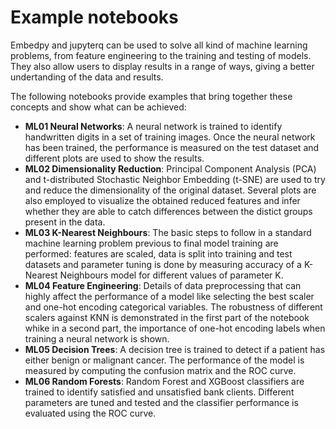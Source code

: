 # Example notebooks

Embedpy and jupyterq can be used to solve all kind of machine learning problems, from feature engineering to the training and testing of models. They also allow users to display results in a range of ways, giving a better undertanding of the data and results.

The following notebooks provide examples that bring together these concepts and show what can be achieved:

* **ML01 Neural Networks**: A neural network is trained to identify handwritten digits in a set of training images. Once the neural network has been trained, the performance is measured on the test dataset and different plots are used to show the results.
* **ML02 Dimensionality Reduction**: Principal Component Analysis (PCA) and t-distributed Stochastic Neighbor Embedding (t-SNE) are used to try and reduce the dimensionality of the original dataset. Several plots are also employed to visualize the obtained reduced features and infer whether they are able to catch differences between the distict groups present in the data.
* **ML03 K-Nearest Neighbours**: The basic steps to follow in a standard machine learning problem previous to final model training are performed: features are scaled, data is split into training and test datasets and parameter tuning is done by measuring accuracy of a K-Nearest Neighbours model for different values of parameter K.
* **ML04 Feature Engineering**: Details of data preprocessing that can highly affect the performance of a model like selecting the best scaler and one-hot encoding categorical variables. The robustness of different scalers against KNN is demonstrated in the first part of the notebook whike in a second part, the importance of one-hot encoding labels when training a neural network is shown.
* **ML05 Decision Trees**: A decision tree is trained to detect if a patient has either benign or malignant cancer. The performance of the model is measured by computing the confusion matrix and the ROC curve.
* **ML06 Random Forests**: Random Forest and XGBoost classifiers are trained to identify satisfied and unsatisfied bank clients. Different parameters are tuned and tested and the classifier performance is evaluated using the ROC curve.
